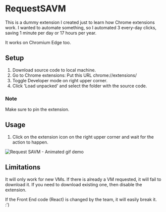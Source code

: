 # RequestSAVM

This is a dummy extension I created just to learn how Chrome extensions work. I wanted to automate something, so I automated 3 every-day clicks, saving 1 minute per day or 17 hours per year.

It works on Chromium Edge too.

## Setup

1) Download source code to local machine.
2) Go to Chrome extensions: Put this URL chrome://extensions/
3) Toggle Developer mode on right upper corner.
4) Click 'Load unpacked' and select the folder with the source code.
### Note
Make sure to pin the extension.

## Usage

1) Click on the extension icon on the right upper corner and wait for the action to happen.

![Request SAVM - Animated gif demo](demo/demo.gif)

## Limitations

It will only work for new VMs. If there is already a VM requested, it will fail to download it. If you need to download existing one, then disable the extension.

If the Front End code (React) is changed by the team, it will easily break it. :')


